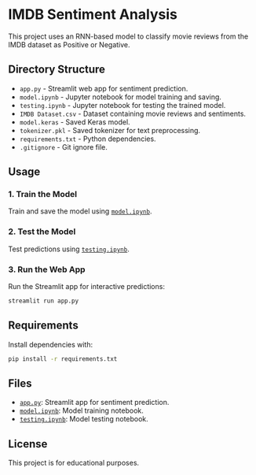 # IMDB Sentiment Analysis

This project uses an RNN-based model to classify movie reviews from the IMDB dataset as Positive or Negative.

## Directory Structure

- `app.py` - Streamlit web app for sentiment prediction.
- `model.ipynb` - Jupyter notebook for model training and saving.
- `testing.ipynb` - Jupyter notebook for testing the trained model.
- `IMDB Dataset.csv` - Dataset containing movie reviews and sentiments.
- `model.keras` - Saved Keras model.
- `tokenizer.pkl` - Saved tokenizer for text preprocessing.
- `requirements.txt` - Python dependencies.
- `.gitignore` - Git ignore file.

## Usage

### 1. Train the Model

Train and save the model using [`model.ipynb`](model.ipynb).

### 2. Test the Model

Test predictions using [`testing.ipynb`](testing.ipynb).

### 3. Run the Web App

Run the Streamlit app for interactive predictions:

```sh
streamlit run app.py
```

## Requirements

Install dependencies with:

```sh
pip install -r requirements.txt
```

## Files

- [`app.py`](app.py): Streamlit app for sentiment prediction.
- [`model.ipynb`](model.ipynb): Model training notebook.
- [`testing.ipynb`](testing.ipynb): Model testing notebook.

## License

This project is for educational purposes.
